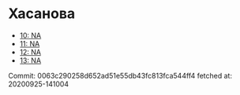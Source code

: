 # Хасанова
- [10: NA](10.md)
- [11: NA](11.md)
- [12: NA](12.md)
- [13: NA](13.md)

Commit: 0063c290258d652ad51e55db43fc813fca544ff4
 fetched at: 20200925-141004
